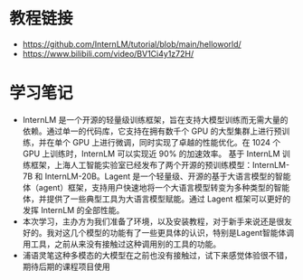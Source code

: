 # 教程链接
* https://github.com/InternLM/tutorial/blob/main/helloworld/
* https://www.bilibili.com/video/BV1Ci4y1z72H/
# 学习笔记
* InternLM 是一个开源的轻量级训练框架，旨在支持大模型训练而无需大量的依赖。通过单一的代码库，它支持在拥有数千个 GPU 的大型集群上进行预训练，并在单个 GPU 上进行微调，同时实现了卓越的性能优化。在 1024 个 GPU 上训练时，InternLM 可以实现近 90% 的加速效率。
基于 InternLM 训练框架，上海人工智能实验室已经发布了两个开源的预训练模型：InternLM-7B 和 InternLM-20B。Lagent 是一个轻量级、开源的基于大语言模型的智能体（agent）框架，支持用户快速地将一个大语言模型转变为多种类型的智能体，并提供了一些典型工具为大语言模型赋能。通过 Lagent 框架可以更好的发挥 InternLM 的全部性能。
* 本次学习，主办方为我们准备了环境，以及安装教程，对于新手来说还是很友好的。我对这几个模型的功能有了一些更具体的认识，特别是Lagent智能体调用工具，之前从来没有接触过这种调用别的工具的功能。
* 浦语灵笔这种多模态的大模型在之前也没有接触过，试下来感觉体验很不错，期待后期的课程项目使用
